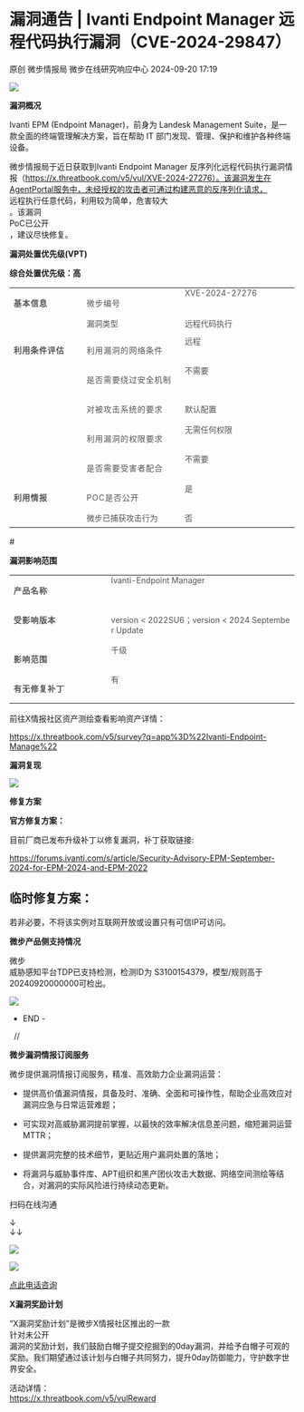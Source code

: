 #  漏洞通告 | Ivanti Endpoint Manager 远程代码执行漏洞（CVE-2024-29847）   
原创 微步情报局  微步在线研究响应中心   2024-09-20 17:19  
  
![](https://mmbiz.qpic.cn/mmbiz_png/fFyp1gWjicMKNkm4Pg1Ed6nv0proxQLEKJ2CUCIficfAwKfClJ84puialc9eER0oaibMn1FDUpibeK1t1YvgZcLYl3A/640?wx_fmt=png&wxfrom=5&wx_lazy=1&wx_co=1 "")  
  
  
**漏洞概况**  
  
  
  
Ivanti EPM (Endpoint Manager)，前身为 Landesk Management Suite，是一款全面的终端管理解决方案，旨在帮助 IT 部门发现、管理、保护和维护各种终端设备。  
  
微步情报局于近日获取到Ivanti Endpoint Manager 反序列化远程代码执行漏洞情报（https://x.threatbook.com/v5/vul/XVE-2024-27276）。该漏洞发生在AgentPortal服务中，未经授权的攻击者可通过构建恶意的反序列化请求，  
远程执行任意代码，利用较为简单，危害较大  
。该漏洞  
PoC已公开  
，建议尽快修复。  
  
  
  
**漏洞处置优先级(VPT)**  
  
  
  
**综合处置优先级：高**  
<table><tbody style="outline: 0px;"><tr style="outline: 0px;height: 31.0667px;"><td width="110" colspan="1" rowspan="2" style="padding: 0px 7.2px;outline: 0px;word-break: break-all;hyphens: auto;border-width: 0.666667px;border-color: rgb(191, 191, 191);vertical-align: top;"><p style="outline: 0px;"><span style="outline: 0px;color: rgb(84, 84, 84);font-size: 14px;letter-spacing: 1px;"><strong style="outline: 0px;">基本信息</strong></span><o:p style="outline: 0px;"></o:p></p></td><td width="186" colspan="1" rowspan="1" style="padding: 0px 7.2px;outline: 0px;word-break: break-all;hyphens: auto;border-width: 0.666667px;border-color: rgb(191, 191, 191);vertical-align: top;"><p style="outline: 0px;"><span style="outline: 0px;color: rgb(84, 84, 84);letter-spacing: 1px;font-size: 14px;">微步编号</span><o:p style="outline: 0px;"></o:p></p></td><td width="88" colspan="1" rowspan="1" style="padding: 0px 7.2px;outline: 0px;word-break: break-all;hyphens: auto;border-width: 0.666667px;border-color: rgb(191, 191, 191);vertical-align: top;"><span style="outline: 0px;font-size: 14px;color: rgb(84, 84, 84);">XVE-2024-27276</span></td></tr><tr style="padding-right: 7.2px;padding-left: 7.2px;outline: 0px;word-break: break-all;hyphens: auto;border-width: 0.666667px;border-color: rgb(191, 191, 191);vertical-align: top;height: 31.0667px;"><td colspan="1" rowspan="1" width="189" style="padding: 0px 7.2px;outline: 0px;word-break: break-all;hyphens: auto;border-width: 0.666667px;border-color: rgb(191, 191, 191);vertical-align: top;" height="31"><span style="outline: 0px;font-size: 14px;color: rgb(84, 84, 84);">漏洞类型</span><br style="outline: 0px;"/></td><td colspan="1" rowspan="1" width="221" style="padding: 0px 7.2px;outline: 0px;word-break: break-all;hyphens: auto;border-width: 0.666667px;border-color: rgb(191, 191, 191);vertical-align: top;" height="31"><span style="font-size: 14px;color: rgb(84, 84, 84);">远程代码执行</span></td></tr><tr style="outline: 0px;height: 31.0667px;"><td width="135" colspan="1" rowspan="5" style="padding: 0px 7.2px;outline: 0px;word-break: break-all;hyphens: auto;border-width: 0.666667px;border-color: rgb(191, 191, 191);vertical-align: top;"><p style="outline: 0px;"><strong style="outline: 0px;"><span style="outline: 0px;color: rgb(84, 84, 84);letter-spacing: 1px;font-size: 14px;">利用条件评估</span></strong><o:p style="outline: 0px;"></o:p></p></td><td width="169" colspan="1" rowspan="1" style="padding: 0px 7.2px;outline: 0px;word-break: break-all;hyphens: auto;border-width: 0.666667px;border-color: rgb(191, 191, 191);vertical-align: top;"><p style="outline: 0px;"><span style="outline: 0px;color: rgb(84, 84, 84);letter-spacing: 1px;font-size: 14px;">利用漏洞的网络条件<br style="outline: 0px;"/></span><o:p style="outline: 0px;"></o:p></p></td><td width="88" colspan="1" rowspan="1" style="padding: 0px 7.2px;outline: 0px;word-break: break-all;hyphens: auto;border-width: 0.666667px;border-color: rgb(191, 191, 191);vertical-align: top;"><span style="font-size: 14px;color: rgb(84, 84, 84);">远程</span></td></tr><tr style="outline: 0px;height: 31.0667px;"><td width="189" colspan="1" rowspan="1" style="padding: 0px 7.2px;outline: 0px;word-break: break-all;hyphens: auto;border-width: 0.666667px;border-color: rgb(191, 191, 191);vertical-align: top;"><p style="outline: 0px;"><span style="outline: 0px;color: rgb(84, 84, 84);font-size: 14px;letter-spacing: 1px;">是否需要绕过安全机制</span><o:p style="outline: 0px;"></o:p></p></td><td width="221" colspan="1" rowspan="1" style="padding: 0px 7.2px;outline: 0px;word-break: break-all;hyphens: auto;border-width: 0.666667px;border-color: rgb(191, 191, 191);vertical-align: top;"><span style="font-size: 14px;color: rgb(84, 84, 84);">不需要</span></td></tr><tr style="outline: 0px;height: 27px;"><td width="189" colspan="1" rowspan="1" style="padding: 0px 7.2px;outline: 0px;word-break: break-all;hyphens: auto;border-width: 0.666667px;border-color: rgb(191, 191, 191);vertical-align: top;"><p style="outline: 0px;"><span style="outline: 0px;color: rgb(84, 84, 84);letter-spacing: 1px;font-size: 14px;">对被攻击系统的要求<br style="outline: 0px;"/></span><o:p style="outline: 0px;"></o:p></p></td><td width="221" colspan="1" rowspan="1" style="padding: 0px 7.2px;outline: 0px;word-break: break-all;hyphens: auto;border-width: 0.666667px;border-color: rgb(191, 191, 191);vertical-align: top;"><p><span style="color: rgb(84, 84, 84);font-size: 14px;">默认配置</span></p></td></tr><tr style="outline: 0px;height: 27px;"><td width="189" colspan="1" rowspan="1" style="padding: 0px 7.2px;outline: 0px;word-break: break-all;hyphens: auto;border-width: 0.666667px;border-color: rgb(191, 191, 191);vertical-align: top;"><p style="outline: 0px;"><span style="outline: 0px;color: rgb(84, 84, 84);font-size: 14px;letter-spacing: 1px;text-wrap: wrap;">利用漏洞的权限要求</span><o:p style="outline: 0px;"></o:p></p></td><td width="221" colspan="1" rowspan="1" style="padding: 0px 7.2px;outline: 0px;word-break: break-all;hyphens: auto;border-width: 0.666667px;border-color: rgb(191, 191, 191);vertical-align: top;"><span style="font-size: 14px;color: rgb(84, 84, 84);">无需任何权限</span></td></tr><tr style="outline: 0px;height: 27px;"><td width="189" colspan="1" rowspan="1" style="padding: 0px 7.2px;outline: 0px;word-break: break-all;hyphens: auto;border-width: 0.666667px;border-color: rgb(191, 191, 191);vertical-align: top;"><p style="outline: 0px;"><span style="outline: 0px;color: rgb(84, 84, 84);letter-spacing: 1px;font-size: 14px;">是否需要受害者配合</span><o:p style="outline: 0px;"></o:p></p></td><td width="221" colspan="1" rowspan="1" style="padding: 0px 7.2px;outline: 0px;word-break: break-all;hyphens: auto;border-width: 0.666667px;border-color: rgb(191, 191, 191);vertical-align: top;"><span style="font-size: 14px;color: rgb(84, 84, 84);">不需要</span></td></tr><tr style="outline: 0px;height: 27.2px;"><td width="115" colspan="1" rowspan="2" style="padding: 0px 7.2px;outline: 0px;word-break: break-all;hyphens: auto;border-width: 0.666667px;border-color: rgb(191, 191, 191);vertical-align: top;"><p style="outline: 0px;"><strong style="outline: 0px;"><span style="outline: 0px;color: rgb(84, 84, 84);letter-spacing: 1px;font-size: 14px;">利用情报</span></strong><o:p style="outline: 0px;"></o:p></p></td><td width="169" colspan="1" rowspan="1" style="padding: 0px 7.2px;outline: 0px;word-break: break-all;hyphens: auto;border-width: 0.666667px;border-color: rgb(191, 191, 191);vertical-align: top;"><p style="outline: 0px;"><span style="outline: 0px;color: rgb(84, 84, 84);font-size: 14px;letter-spacing: 1px;">POC是否公开</span><o:p style="outline: 0px;"></o:p></p></td><td width="88" colspan="1" rowspan="1" style="padding: 0px 7.2px;outline: 0px;word-break: break-all;hyphens: auto;border-width: 0.666667px;border-color: rgb(191, 191, 191);vertical-align: top;"><span style="font-size: 14px;color: rgb(84, 84, 84);">是</span></td></tr><tr style="padding-right: 7.2px;padding-left: 7.2px;outline: 0px;word-break: break-all;hyphens: auto;border-width: 0.666667px;border-color: rgb(191, 191, 191);vertical-align: top;height: 27.2px;"><td colspan="1" rowspan="1" width="169" style="padding: 0px 7.2px;outline: 0px;word-break: break-all;hyphens: auto;border-width: 0.666667px;border-color: rgb(191, 191, 191);vertical-align: top;" height="27"><span style="outline: 0px;font-size: 14px;color: rgb(84, 84, 84);">微步已捕获攻击行为<br style="outline: 0px;"/></span></td><td colspan="1" rowspan="1" width="222" style="padding: 0px 7.2px;outline: 0px;word-break: break-all;hyphens: auto;border-width: 0.666667px;border-color: rgb(191, 191, 191);vertical-align: top;" height="27"><span style="font-size: 14px;color: rgb(84, 84, 84);">否</span></td></tr></tbody></table>#   
  
**漏洞影响范围**  
  
  
  
<table><tbody style="outline: 0px;"><tr style="outline: 0px;height: 33.2px;"><td width="152" colspan="1" rowspan="1" style="padding: 0px 7.2px;outline: 0px;word-break: break-all;hyphens: auto;border-width: 0.666667px;border-color: rgb(191, 191, 191);vertical-align: top;"><p style="outline: 0px;"><strong style="outline: 0px;"><span style="outline: 0px;color: rgb(84, 84, 84);letter-spacing: 1px;font-size: 14px;">产品名称</span></strong><o:p style="outline: 0px;"></o:p></p></td><td width="346" colspan="1" rowspan="1" style="padding: 0px 7.2px;outline: 0px;word-break: break-all;hyphens: auto;border-width: 0.666667px;border-color: rgb(191, 191, 191);vertical-align: top;"><span style="font-size: 14px;color: rgb(84, 84, 84);">Ivanti-Endpoint Manager</span></td></tr><tr style="outline: 0px;height: 27px;"><td width="172" colspan="1" rowspan="1" style="padding: 0px 7.2px;outline: 0px;word-break: break-all;hyphens: auto;border-width: 0.666667px;border-color: rgb(191, 191, 191);vertical-align: top;"><p style="outline: 0px;"><strong style="outline: 0px;"><span style="outline: 0px;color: rgb(84, 84, 84);letter-spacing: 1px;font-size: 14px;">受影响版本</span></strong><o:p style="outline: 0px;"></o:p></p></td><td width="346" colspan="1" rowspan="1" style="padding: 0px 7.2px;outline: 0px;word-break: break-all;hyphens: auto;border-width: 0.666667px;border-color: rgb(191, 191, 191);vertical-align: top;"><p><span style="font-size: 14px;color: rgb(84, 84, 84);">version &lt; 2022SU6；version &lt; 2024 September Update</span><span style="color: rgb(84, 84, 84);font-size: 14px;"></span></p></td></tr><tr style="outline: 0px;height: 27px;"><td width="172" colspan="1" rowspan="1" style="padding: 0px 7.2px;outline: 0px;word-break: break-all;hyphens: auto;border-width: 0.666667px;border-color: rgb(191, 191, 191);vertical-align: top;"><p style="outline: 0px;"><strong style="outline: 0px;"><span style="outline: 0px;color: rgb(84, 84, 84);letter-spacing: 1px;font-size: 14px;">影响范围</span></strong><o:p style="outline: 0px;"></o:p></p></td><td width="346" colspan="1" rowspan="1" style="padding: 0px 7.2px;outline: 0px;word-break: break-all;hyphens: auto;border-width: 0.666667px;border-color: rgb(191, 191, 191);vertical-align: top;"><span style="font-size: 14px;color: rgb(84, 84, 84);">千级</span></td></tr><tr style="outline: 0px;height: 35.6px;"><td width="172" colspan="1" rowspan="1" style="padding: 0px 7.2px;outline: 0px;word-break: break-all;hyphens: auto;border-width: 0.666667px;border-color: rgb(191, 191, 191);vertical-align: top;"><p style="outline: 0px;"><strong style="outline: 0px;"><span style="outline: 0px;color: rgb(84, 84, 84);letter-spacing: 1px;font-size: 14px;">有无修复补丁</span></strong><o:p style="outline: 0px;"></o:p></p></td><td width="346" colspan="1" rowspan="1" style="padding: 0px 7.2px;outline: 0px;word-break: break-all;hyphens: auto;border-width: 0.666667px;border-color: rgb(191, 191, 191);vertical-align: top;"><span style="font-size: 14px;color: rgb(84, 84, 84);">有</span></td></tr></tbody></table>  
前往X情报社区资产测绘查看影响资产详情：  
  
https://x.threatbook.com/v5/survey?q=app%3D%22Ivanti-Endpoint-Manage%22  
  
  
**漏洞复现**  
  
  
  
  
![](https://mmbiz.qpic.cn/mmbiz_png/fFyp1gWjicMKoAMBNevzLyIRBxkDAXZ5sxRZDiaTQHuu3DSMC8icPf48kDiaedkj9BZCaxjzGERJ7JLVhGicPzic3KPQ/640?wx_fmt=png&from=appmsg "")  
  
**修复方案**  
  
  
  
  
**官方修复方案：**  
  
目前厂商已发布升级补丁以修复漏洞，补丁获取链接:  
  
https://forums.ivanti.com/s/article/Security-Advisory-EPM-September-2024-for-EPM-2024-and-EPM-2022  
  
## 临时修复方案：  
  
若非必要，不将该实例对互联网开放或设置只有可信IP可访问。  
  
  
**微步产品侧支持情况**  
  
  
  
微步  
威胁感知平台TDP已支持检测，检测ID为 S3100154379，模型/规则高于20240920000000可检出。  
  
![](https://mmbiz.qpic.cn/mmbiz_png/fFyp1gWjicMKoAMBNevzLyIRBxkDAXZ5s4NFOKEO4ticBgb2iaUs65YzXW0zG04b0xuNg0XTYQdJ0DHVHWOYibfXGQ/640?wx_fmt=png&from=appmsg "")  
  
  
  
- END -  
  
  
  //    
  
**微步漏洞情报订阅服务**  
  
  
微步提供漏洞情报订阅服务，精准、高效助力企业漏洞运营：  
- 提供高价值漏洞情报，具备及时、准确、全面和可操作性，帮助企业高效应对漏洞应急与日常运营难题；  
  
- 可实现对高威胁漏洞提前掌握，以最快的效率解决信息差问题，缩短漏洞运营MTTR；  
  
- 提供漏洞完整的技术细节，更贴近用户漏洞处置的落地；  
  
- 将漏洞与威胁事件库、APT组织和黑产团伙攻击大数据、网络空间测绘等结合，对漏洞的实际风险进行持续动态更新。  
  
  
扫码在线沟通  
  
↓  
↓↓  
  
![](https://mmbiz.qpic.cn/mmbiz_png/Yv6ic9zgr5hQl5bZ5Mx6PTAQg6tGLiciarvXajTdDnQiacxmwJFZ0D3ictBOmuYyRk99bibwZV49wbap77LibGQHdQPtA/640?wx_fmt=png&wxfrom=5&wx_lazy=1&wx_co=1 "")  
  
![](https://mmbiz.qpic.cn/mmbiz_png/Yv6ic9zgr5hTIdM9koHZFkrtYe5WU5rHxSDicbiaNFjEBAs1rojKGviaJGjOGd9KwKzN4aSpnNZDA5UWpY2E0JAnNg/640?wx_fmt=png&wxfrom=5&wx_lazy=1&wx_co=1 "")  
  
[点此电话咨询]()  
  
  
  
  
**X漏洞奖励计划**  
  
  
“X漏洞奖励计划”是微步X情报社区推出的一款  
针对未公开  
漏洞的奖励计划，我们鼓励白帽子提交挖掘到的0day漏洞，并给予白帽子可观的奖励。我们期望通过该计划与白帽子共同努力，提升0day防御能力，守护数字世界安全。  
  
活动详情：  
https://x.threatbook.com/v5/vulReward  
  
  
  
